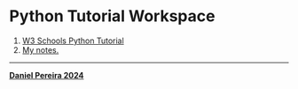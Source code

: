 # Python Tutorial Workspace

1. [W3 Schools Python Tutorial](https://www.w3schools.com/python/default.asp)
2. [My notes.](https://github.com/pereiradaniel/w3_python/blob/master/notes.md)

---

**[Daniel Pereira 2024](https://github.com/pereiradaniel)**